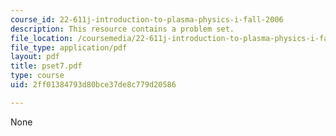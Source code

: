 ```yaml
---
course_id: 22-611j-introduction-to-plasma-physics-i-fall-2006
description: This resource contains a problem set.
file_location: /coursemedia/22-611j-introduction-to-plasma-physics-i-fall-2006/2ff01384793d80bce37de8c779d20586_pset7.pdf
file_type: application/pdf
layout: pdf
title: pset7.pdf
type: course
uid: 2ff01384793d80bce37de8c779d20586

---
```

None